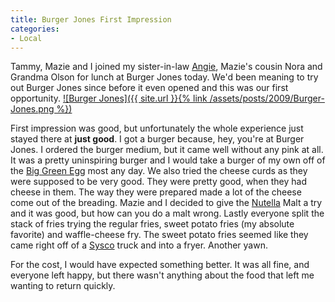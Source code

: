 ```yaml
---
title: Burger Jones First Impression
categories:
- Local
---
```


Tammy, Mazie and I joined my sister-in-law [Angie](http://lundeenscene.blogspot.com/), Mazie's cousin Nora and Grandma Olson for lunch at Burger Jones today. We'd been meaning to try out Burger Jones since before it even opened and this was our first opportunity.
[![Burger Jones]({{ site.url }}{% link /assets/posts/2009/Burger-Jones.png %})](http://www.burgerjones.com/)

First impression was good, but unfortunately the whole experience just stayed there at **just good**. I got a burger because, hey, you're at Burger Jones. I ordered the burger medium, but it came well without any pink at all. It was a pretty uninspiring burger and I would take a burger of my own off of the [Big Green Egg](http://www.biggreenegg.com/) most any day. We also tried the cheese curds as they were supposed to be very good. They were pretty good, when they had cheese in them. The way they were prepared made a lot of the cheese come out of the breading. Mazie and I decided to give the [Nutella](http://www.nutellausa.com/) Malt a try and it was good, but how can you do a malt wrong. Lastly everyone split the stack of fries trying the regular fries, sweet potato fries (my absolute favorite) and waffle-cheese fry. The sweet potato fries seemed like they came right off of a [Sysco](http://www.sysco.com/) truck and into a fryer. Another yawn.

For the cost, I would have expected something better. It was all fine, and everyone left happy, but there wasn't anything about the food that left me wanting to return quickly.

